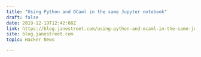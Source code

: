 ```yaml
---
title: "Using Python and OCaml in the same Jupyter notebook"
draft: false
date: 2019-12-19T12:42:08Z
link: https://blog.janestreet.com/using-python-and-ocaml-in-the-same-jupyter-notebook/?utm_medium=RSS&utm_source=hune
site: blog.janestreet.com
topic: Hacker News  

---
```

